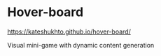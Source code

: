 # Hover-board

https://kateshukhto.github.io/hover-board/

Visual mini-game with dynamic content generation
